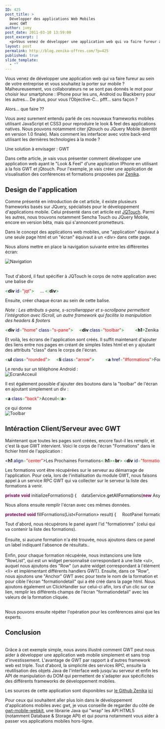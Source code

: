 ```yaml
---
ID: 425
post_title: >
  Développer des applications Web Mobiles
  avec GWT
author: jvey
post_date: 2011-03-10 13:59:00
post_excerpt: |
  <p>Vous venez de développer une application web qui va faire fureur au sein de votre entreprise et vous souhaitez la porter sur mobile&nbsp;? Malheureusement, vos collaborateurs ne se sont pas donnés le mot pour choisir leur smartphone&nbsp;: IPhone pour les uns, Android ou Blackberry pour les autres... De plus, pour vous l’Objective-C... pfff... sans façon ?<br /></p> <p>Alors... que faire ??<br /></p> <p>Vous avez surement entendu parlé de ces nouveaux frameworks mobiles utilisant JavaScript et CSS3 pour reproduire le look &amp; feel des applications natives. Nous pouvons notamment citer jQtouch ou JQuery Mobile (bientôt en version 1.0 finale). Mais comment les interfacer avec votre back-end utilisant les dernières technologies à la mode ?<br /></p> <p>Une solution à envisager&nbsp;: GWT<br /></p> <p>Dans cette article, je vais vous présenter comment développer une application web ayant le "Look &amp; Feel" d'une application IPhone en utilisant à la fois GWT et jQtouch. Pour l'exemple, je vais créer une application de visualisation des conférences et formations proposées par <a href="http://www.zenika.com/?fg=50007">Zenika</a>.<br /></p>
layout: post
permalink: http://blog.zenika-offres.com/?p=425
published: true
slide_template:
  - ""
---
```

<p>Vous venez de développer une application web qui va faire fureur au sein de votre entreprise et vous souhaitez la porter sur mobile&nbsp;? Malheureusement, vos collaborateurs ne se sont pas donnés le mot pour choisir leur smartphone&nbsp;: IPhone pour les uns, Android ou Blackberry pour les autres... De plus, pour vous l’Objective-C... pfff... sans façon ?<br /></p> <p>Alors... que faire ??<br /></p> <p>Vous avez surement entendu parlé de ces nouveaux frameworks mobiles utilisant JavaScript et CSS3 pour reproduire le look &amp; feel des applications natives. Nous pouvons notamment citer jQtouch ou JQuery Mobile (bientôt en version 1.0 finale). Mais comment les interfacer avec votre back-end utilisant les dernières technologies à la mode ?<br /></p> <p>Une solution à envisager&nbsp;: GWT<br /></p> <p>Dans cette article, je vais vous présenter comment développer une application web ayant le "Look &amp; Feel" d'une application IPhone en utilisant à la fois GWT et jQtouch. Pour l'exemple, je vais créer une application de visualisation des conférences et formations proposées par <a href="http://www.zenika.com/?fg=50007">Zenika</a>.<br /></p>
<!--more-->
<h2>Design de l'application</h2> <p>Comme présenté en introduction de cet article, il existe plusieurs frameworks basés sur JQuery, spécialisés pour le développement d'applications mobile. Celui présenté dans cet articile est <a href="http://www.jqtouch.com/">JQTouch</a>. Parmi les autres, nous trouvons notamment Sencha Touch ou JQuery Mobile, encore en version bêta, mais qui s'annoncent prometteurs.<br /></p> <p>Dans le concept des applications web mobiles, une "application" équivaut à une seule page html et un "écran" équivaut à un &lt;div&gt; dans cette page.<br /></p> <p>Nous allons mettre en place la navigation suivante entre les différentes écran:<br /></p> <p><img src="/wp-content/uploads/2015/07/.navigation_s.jpg" alt="Navigation" style="display:block; margin:0 auto;" title="Navigation" /><br /></p> <p>Tout d'abord, il faut spécifier à JQTouch le corps de notre application avec une balise div</p> <pre class="html code html" style="font-family:inherit"><span style="color: #009900;">&lt;<span style="color: #000000; font-weight: bold;">div</span> <span style="color: #000066;">id</span><span style="color: #66cc66;">=</span><span style="color: #ff0000;">&quot;jqt&quot;</span>&gt;</span>     ... <span style="color: #009900;">&lt;<span style="color: #66cc66;">/</span><span style="color: #000000; font-weight: bold;">div</span>&gt;</span></pre> <p>Ensuite, créer chaque écran au sein de cette balise.<br /></p> <p><em>Note&nbsp;: Les attributs s-pane, s-scrollwrapper et s-scrollpane permettent l'intégration avec IScroll, un autre framework qui facilite la manipulation des headers &amp; footers</em></p> <pre class="html code html" style="font-family:inherit"><span style="color: #009900;">&lt;<span style="color: #000000; font-weight: bold;">div</span> <span style="color: #000066;">id</span><span style="color: #66cc66;">=</span><span style="color: #ff0000;">&quot;home&quot;</span> <span style="color: #000066;">class</span><span style="color: #66cc66;">=</span><span style="color: #ff0000;">&quot;s-pane&quot;</span>&gt;</span>     <span style="color: #009900;">&lt;<span style="color: #000000; font-weight: bold;">div</span> <span style="color: #000066;">class</span><span style="color: #66cc66;">=</span><span style="color: #ff0000;">&quot;toolbar&quot;</span>&gt;</span>         <span style="color: #009900;">&lt;<span style="color: #000000; font-weight: bold;">h1</span>&gt;</span>Zenika Mobile<span style="color: #009900;">&lt;<span style="color: #66cc66;">/</span><span style="color: #000000; font-weight: bold;">h1</span>&gt;</span>     <span style="color: #009900;">&lt;<span style="color: #66cc66;">/</span><span style="color: #000000; font-weight: bold;">div</span>&gt;</span>     <span style="color: #009900;">&lt;<span style="color: #000000; font-weight: bold;">div</span> <span style="color: #000066;">class</span><span style="color: #66cc66;">=</span><span style="color: #ff0000;">&quot;s-scrollwrapper&quot;</span>&gt;</span>         <span style="color: #009900;">&lt;<span style="color: #000000; font-weight: bold;">div</span> <span style="color: #000066;">class</span><span style="color: #66cc66;">=</span><span style="color: #ff0000;">&quot;s-scrollpane&quot;</span> <span style="color: #000066;">id</span><span style="color: #66cc66;">=</span><span style="color: #ff0000;">&quot;homepane&quot;</span>&gt;</span>             <span style="color: #808080; font-style: italic;">&lt;!-- Corps de l'écran --&gt;</span>         <span style="color: #009900;">&lt;<span style="color: #66cc66;">/</span><span style="color: #000000; font-weight: bold;">div</span>&gt;</span>     <span style="color: #009900;">&lt;<span style="color: #66cc66;">/</span><span style="color: #000000; font-weight: bold;">div</span>&gt;</span> <span style="color: #009900;">&lt;<span style="color: #66cc66;">/</span><span style="color: #000000; font-weight: bold;">div</span>&gt;</span></pre> <p>Et voilà, les écrans de l'application sont créés. Il suffit maintenant d'ajouter des liens entre nos pages en créant de simples listes html et en y ajoutant des attributs "class" dans le corps de l'écran.</p> <pre class="html code html" style="font-family:inherit"><span style="color: #009900;">&lt;<span style="color: #000000; font-weight: bold;">ul</span> <span style="color: #000066;">class</span><span style="color: #66cc66;">=</span><span style="color: #ff0000;">&quot;rounded&quot;</span>&gt;</span>     <span style="color: #009900;">&lt;<span style="color: #000000; font-weight: bold;">li</span> <span style="color: #000066;">class</span><span style="color: #66cc66;">=</span><span style="color: #ff0000;">&quot;arrow&quot;</span>&gt;</span>         <span style="color: #009900;">&lt;<span style="color: #000000; font-weight: bold;">a</span> <span style="color: #000066;">href</span><span style="color: #66cc66;">=</span><span style="color: #ff0000;">&quot;#formations&quot;</span>&gt;</span>Formations<span style="color: #009900;">&lt;<span style="color: #66cc66;">/</span><span style="color: #000000; font-weight: bold;">a</span>&gt;</span>     <span style="color: #009900;">&lt;<span style="color: #66cc66;">/</span><span style="color: #000000; font-weight: bold;">li</span>&gt;</span>     <span style="color: #009900;">&lt;<span style="color: #000000; font-weight: bold;">li</span> <span style="color: #000066;">class</span><span style="color: #66cc66;">=</span><span style="color: #ff0000;">&quot;arrow&quot;</span>&gt;</span>         <span style="color: #009900;">&lt;<span style="color: #000000; font-weight: bold;">a</span> <span style="color: #000066;">href</span><span style="color: #66cc66;">=</span><span style="color: #ff0000;">&quot;#conferences&quot;</span>&gt;</span>Conférences<span style="color: #009900;">&lt;<span style="color: #66cc66;">/</span><span style="color: #000000; font-weight: bold;">a</span>&gt;</span>     <span style="color: #009900;">&lt;<span style="color: #66cc66;">/</span><span style="color: #000000; font-weight: bold;">li</span>&gt;</span>     <span style="color: #009900;">&lt;<span style="color: #000000; font-weight: bold;">li</span> <span style="color: #000066;">class</span><span style="color: #66cc66;">=</span><span style="color: #ff0000;">&quot;arrow&quot;</span>&gt;</span>         <span style="color: #009900;">&lt;<span style="color: #000000; font-weight: bold;">a</span> <span style="color: #000066;">href</span><span style="color: #66cc66;">=</span><span style="color: #ff0000;">&quot;#experts&quot;</span>&gt;</span>Experts<span style="color: #009900;">&lt;<span style="color: #66cc66;">/</span><span style="color: #000000; font-weight: bold;">a</span>&gt;</span>     <span style="color: #009900;">&lt;<span style="color: #66cc66;">/</span><span style="color: #000000; font-weight: bold;">li</span>&gt;</span> <span style="color: #009900;">&lt;<span style="color: #66cc66;">/</span><span style="color: #000000; font-weight: bold;">ul</span>&gt;</span></pre> <p>Le rendu sur un téléphone Android&nbsp;: <img src="/wp-content/uploads/2015/07/.EcranAcceuil_s.jpg" alt="EcranAcceuil" style="display:block; margin:0 auto;" title="EcranAcceuil" /></p> <p>Il est également possible d'ajouter des boutons dans la "toolbar" de l'écran en ajoutant simplement un div&nbsp;:</p> <pre class="html code html" style="font-family:inherit"><span style="color: #009900;">&lt;<span style="color: #000000; font-weight: bold;">a</span> <span style="color: #000066;">class</span><span style="color: #66cc66;">=</span><span style="color: #ff0000;">&quot;back&quot;</span>&gt;</span>Acceuil<span style="color: #009900;">&lt;<span style="color: #66cc66;">/</span><span style="color: #000000; font-weight: bold;">a</span>&gt;</span></pre> <p>ce qui donne <img src="/wp-content/uploads/2015/07/toolbarBack.PNG" alt="Toolbar" style="display:block; margin:0 auto;" title="Toolbar" /></p> <h2>Intéraction Client/Serveur avec GWT</h2> <p>Maintenant que toutes les pages sont créées, encore faut-il les remplir, et c'est là que GWT intervient. Voici le corps de l'écran "Formations" dans le fichier html de l'application&nbsp;:</p> <pre class="html code html" style="font-family:inherit"><span style="color: #00990
0;">&lt;<span style="color: #000000; font-weight: bold;">h1</span> <span style="color: #000066;">align</span><span style="color: #66cc66;">=</span><span style="color: #ff0000;">&quot;center&quot;</span>&gt;</span>Les Prochaines Formations<span style="color: #009900;">&lt;<span style="color: #66cc66;">/</span><span style="color: #000000; font-weight: bold;">h1</span>&gt;&lt;<span style="color: #000000; font-weight: bold;">br</span>&gt;</span> <span style="color: #009900;">&lt;<span style="color: #000000; font-weight: bold;">div</span> <span style="color: #000066;">id</span><span style="color: #66cc66;">=</span><span style="color: #ff0000;">&quot;formationres&quot;</span>&gt;</span> &nbsp; <span style="color: #009900;">&lt;<span style="color: #66cc66;">/</span><span style="color: #000000; font-weight: bold;">div</span>&gt;</span></pre> <p>Les formations vont être récupérées sur le serveur au démarrage de l'application. Pour cela, lors de l'initialisation du module GWT, nous faisons appel à un service RPC GWT qui va collecter sur le serveur la liste des formations à venir.</p> <pre class="java code java" style="font-family:inherit"><span style="color: #7F0055; font-weight: bold;">private</span> <span style="color: #7F0055; font-weight: bold;">void</span> initializeFormations<span style="color: #000000;">&#40;</span><span style="color: #000000;">&#41;</span> <span style="color: #000000;">&#123;</span> 	dataService.<span style="color: #000000;">getAllFormations</span><span style="color: #000000;">&#40;</span><span style="color: #7F0055; font-weight: bold;">new</span> AsyncCallback<span style="color: #000000;">&lt;</span>List<span style="color: #000000;">&lt;</span>Formation<span style="color: #000000;">&gt;&gt;</span><span style="color: #000000;">&#40;</span><span style="color: #000000;">&#41;</span> <span style="color: #000000;">&#123;</span> &nbsp; 		@Override 		<span style="color: #7F0055; font-weight: bold;">public</span> <span style="color: #7F0055; font-weight: bold;">void</span> onSuccess<span style="color: #000000;">&#40;</span>List<span style="color: #000000;">&lt;</span>Formation<span style="color: #000000;">&gt;</span> result<span style="color: #000000;">&#41;</span> <span style="color: #000000;">&#123;</span> 			fillFormations<span style="color: #000000;">&#40;</span>result<span style="color: #000000;">&#41;</span>; 		<span style="color: #000000;">&#125;</span> &nbsp; 		@Override 		<span style="color: #7F0055; font-weight: bold;">public</span> <span style="color: #7F0055; font-weight: bold;">void</span> onFailure<span style="color: #000000;">&#40;</span><span style="color: #000000;">Throwable</span> caught<span style="color: #000000;">&#41;</span> <span style="color: #000000;">&#123;</span> 		<span style="color: #000000;">&#125;</span> 	<span style="color: #000000;">&#125;</span><span style="color: #000000;">&#41;</span>; <span style="color: #000000;">&#125;</span></pre> <p>Nous allons ensuite remplir l'écran avec ces mêmes données.</p> <pre class="java code java" style="font-family:inherit"><span style="color: #7F0055; font-weight: bold;">protected</span> <span style="color: #7F0055; font-weight: bold;">void</span> fillFormations<span style="color: #000000;">&#40;</span>List<span style="color: #000000;">&lt;</span>Formation<span style="color: #000000;">&gt;</span> result<span style="color: #000000;">&#41;</span> <span style="color: #000000;">&#123;</span> 	RootPanel formationPanel = RootPanel.<span style="color: #000000;">get</span><span style="color: #000000;">&#40;</span><span style="color: #888888;">&quot;formationres&quot;</span><span style="color: #000000;">&#41;</span>; 	formationPanel.<span style="color: #000000;">clear</span><span style="color: #000000;">&#40;</span><span style="color: #000000;">&#41;</span>; &nbsp; 	<span style="color: #7F0055;font-weight: bold;">if</span> <span style="color: #000000;">&#40;</span>result == <span style="color: #7F0055; font-weight: bold;">null</span> || result.<span style="color: #000000;">size</span><span style="color: #000000;">&#40;</span><span style="color: #000000;">&#41;</span> == 0<span style="color: #000000;">&#41;</span> <span style="color: #000000;">&#123;</span> 		formationPanel.<span style="color: #000000;">add</span><span style="color: #000000;">&#40;</span><span style="color: #7F0055; font-weight: bold;">new</span> <span style="color: #000000;">Label</span><span style="color: #000000;">&#40;</span><span style="color: #888888;">&quot;Aucune formation correspondante&quot;</span><span style="color: #000000;">&#41;</span><span style="color: #000000;">&#41;</span>; 	<span style="color: #000000;">&#125;</span> <span style="color: #7F0055;font-weight: bold;">else</span> <span style="color: #000000;">&#123;</span> 		RowList list = <span style="color: #7F0055; font-weight: bold;">new</span> RowList<span style="color: #000000;">&#40;</span><span style="color: #000000;">&#41;</span>; 		Row row; 		Anchor a; 		<span style="color: #7F0055;font-weight: bold;">for</span> <span style="color: #000000;">&#40;</span>Formation f : result<span style="color: #000000;">&#41;</span> <span style="color: #000000;">&#123;</span> 			row = <span style="color: #7F0055; font-weight: bold;">new</span> Row<span style="color: #000000;">&#40;</span><span style="color: #000000;">&#41;</span>; 			row.<span style="color: #000000;">addStyleName</span><span style="color: #000000;">&#40;</span><span style="color: #888888;">&quot;arrow&quot;</span><span style="color: #000000;">&#41;</span>; 			a = <span style="color: #7F0055; font-weight: bold;">new</span> Anchor<span style="color: #000000;">&#40;</span>f.<span style="color: #000000;">getTitle</span><span style="color: #000000;">&#40;</span><span style="color: #000000;">&#41;</span><span style="color: #000000;">&#41;</span>; 			a.<span style="color: #000000;">setHref</span><span style="color: #000000;">&#40;</span><span style="color: #888888;">&quot;#formationdetail&quot;</span><span style="color: #000000;">&#41;</span>; 			row.<span style="color: #000000;">add</span><span style="color: #000000;">&#40;</span>a<span style="color: #000000;">&#41;</span>; 			row.<span style="color: #000000;">addClickHandler</span><span style="color: #000000;">&#40;</span><span style="color: #7F0055; font-weight: bold;">new</span> FormationClickHandler<span style="color: #000000;">&#40;</span>f<span style="color: #000000;">&#41;</span><span style="color: #000000;">&#41;</span>; 			list.<span style="color: #000000;">add</span><span style="color: #000000;">&#40;</span>row<span style="color: #000000;">&#41;</span>; 		<span style="color: #000000;">&#125;</span> 		formationPanel.<span style="color: #000000;">add</span><span style="color: #000000;">&#40;</span>list<span style="color: #000000;">&#41;</span>; 	<span style="color: #000000;">&#125;</span> <span style="color: #000000;">&#125;</span></pre> <p>Tout d'abord, nous récupérons le panel ayant l'id "formationres" (celui qui va contenir la liste des formations).<br /><br />
Ensuite, si aucune formation n'a été trouvée, nous ajoutons dans ce panel un label indiquant l'absence de résultats..<br /><br />
Enfin, pour chaque formation récupérée, nous instancions une liste "RowList", qui est un widget personnalisé correspondant à une liste &lt;ul&gt;, auquel nous ajoutons des "Row" (un autre widget correspondant à l'élément &lt;li&gt; et implémentant différents handlers GWT). Ensuite, dans ce "Row", nous ajoutons une "Anchor" GWT avec pour texte le nom de la formation et pour cible l'écran "formationdetail" qui a été créé dans la page html. Nous ajoutons également un ClickHandler sur celui-ci afin, lors d'un clic sur ce lien, remplir les différents champs de l'écran "formationdetail" avec les valeurs de la formation cliquée.<br /><br /></p> <p>Nous pouvons ensuite répéter l'opération pour les conférences ainsi que les experts.<br /></p> <h2>Conclusion</h2> <p><br />
Grâce à cet exemple simple, nous avons illustré comment GWT peut nous aider à développer une application web mobile simplement et sans trop d'investissement. L'avantage de GWT par rapport à d'autres framework web est triple. Tout d'abord, la simplicité des services RPC, ensuite la réutilisation des objets Java de l'interface web jusqu'au serveur et enfin les API de manipulation du DOM qui permettent de s'adapter aux spécificités des différents frameworks de développement mobiles.<br /></p> <p>Les sources de cette application sont disponibles sur <a href="https://github.com/Zenika/Blogs/tree/master/20110310_Applications-Web-Mobiles-avec-GWT">le Github Zenika</a> <a href="https://github.com/Zenika/Blogs/tree/master/20110310_Applications-Web-Mobiles-avec-GWT">ici</a><br /></p> <p>Pour ceux qui souhaitent aller plus loin dans le développement d'applications mobiles avec gwt, je vous conseille de regarder du côté de <a href="http://code.google.com/p/gwt-mobile-webkit/">gwt-mobile-webkit</a>, une librairie Java qui "wrap" les API HTML5 (notamment Database &amp; Storage API) et qui pourra notamment vous aider à passer vos applications mobiles hors-ligne.</p>